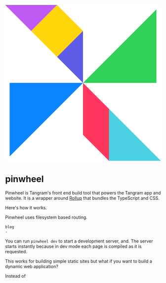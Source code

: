 <p align="center">
  <img src="pinwheel.svg" title="Pinwheel">
</p>

# pinwheel

Pinwheel is Tangram's front end build tool that powers the Tangram app and website. It is a wrapper around [Rollup]() that bundles the TypeScript and CSS.

Here's how it works.

Pinwheel uses filesystem based routing.

```
blog
-
```

You can run `pinwheel dev` to start a development server, and. The server starts instantly because in dev mode each page is compiled as it is requested.

This works for building simple static sites but what if you want to build a dynamic web application?

Instead of
